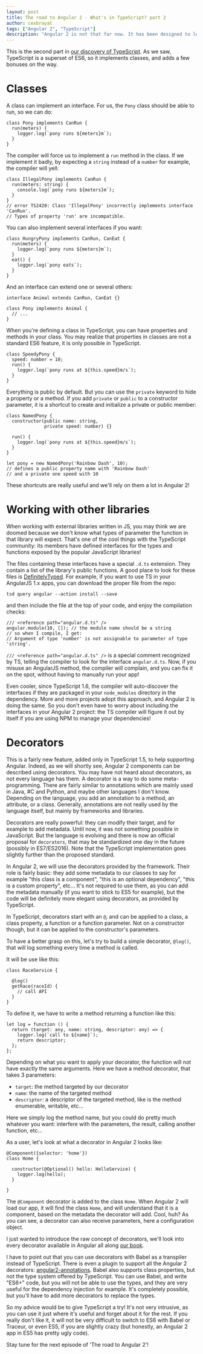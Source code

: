 ```yaml
---
layout: post
title: The road to Angular 2 - What's in TypeScript? part 2
author: cexbrayat
tags: ["Angular 2", "TypeScript"]
description: "Angular 2 is not that far now. It has been designed to leverage a lot of new wonderful things in Web development, like TypeScript. Let's have a look!"
---
```


This is the second part in [our discovery of TypeScript](/2015/11/12/typescript-part-1/).
As we saw, TypeScript is a superset of ES6, so it implements classes,
and adds a few bonuses on the way.

# Classes

A class can implement an interface. For us, the `Pony` class should be able to run, so we can do:

    class Pony implements CanRun {
      run(meters) {
        logger.log(`pony runs ${meters}m`);
      }
    }


The compiler will force us to implement a `run` method in the class. If we implement it badly, by expecting a `string` instead of a `number` for example, the compiler will yell:


    class IllegalPony implements CanRun {
      run(meters: string) {
        console.log(`pony runs ${meters}m`);
      }
    }
    // error TS2420: Class 'IllegalPony' incorrectly implements interface 'CanRun'.
    // Types of property 'run' are incompatible.

You can also implement several interfaces if you want:

    class HungryPony implements CanRun, CanEat {
      run(meters) {
        logger.log(`pony runs ${meters}m`);
      }
      eat() {
        logger.log(`pony eats`);
      }
    }

And an interface can extend one or several others:

    interface Animal extends CanRun, CanEat {}

    class Pony implements Animal {
      // ...
    }

When you're defining a class in TypeScript, you can have properties and methods in your class. You may realize that properties in classes are not a standard ES6 feature, it is only possible in TypeScript.

    class SpeedyPony {
      speed: number = 10;
      run() {
        logger.log(`pony runs at ${this.speed}m/s`);
      }
    }

Everything is public by default. But you can use the `private` keyword to hide a property or a method. If you add `private` or `public` to a constructor parameter, it is a shortcut to create and initialize a private or public member:

    class NamedPony {
      constructor(public name: string,
                  private speed: number) {}

      run() {
        logger.log(`pony runs at ${this.speed}m/s`);
      }
    }

    let pony = new NamedPony('Rainbow Dash', 10);
    // defines a public property name with 'Rainbow Dash'
    // and a private one speed with 10    

These shortcuts are really useful and we'll rely on them a lot in Angular 2!

# Working with other libraries

When working with external libraries written in JS, you may think we are doomed because we don't know what types of parameter the function in that library will expect. That's one of the cool things with the TypeScript community: its members have defined interfaces for the types and functions exposed by the popular JavaScript libraries!

The files containing these interfaces have a special `.d.ts` extension. They contain a list of the library's public functions. A good place to look for these files is [DefinitelyTyped](https://github.com/borisyankov/DefinitelyTyped). For example, if you want to use TS in your AngularJS 1.x apps, you can download the proper file from the repo:

    tsd query angular --action install --save

and then include the file at the top of your code, and enjoy the compilation checks:

    /// <reference path="angular.d.ts" />
    angular.module(10, []); // the module name should be a string
    // so when I compile, I get:
    // Argument of type 'number' is not assignable to parameter of type 'string'.

`/// <reference path="angular.d.ts" />` is a special comment recognized by TS, telling the compiler to look for the interface `angular.d.ts`.
Now, if you misuse an AngularJS method, the compiler will complain, and you can fix it on the spot, without having to manually run your app!

Even cooler, since TypeScript 1.6, the compiler will auto-discover the interfaces
if they are packaged in your `node_modules` directory in the dependency.
More and more projects adopt this approach, and Angular 2 is doing the same.
So you don't even have to worry about including the interfaces in your Angular 2 project:
the TS compiler will figure it out by itself if you are using NPM to manage your dependencies!

# Decorators

This is a fairly new feature, added only in TypeScript 1.5, to help supporting Angular.
Indeed, as we will shortly see, Angular 2 components can be described using decorators.
You may have not heard about decorators, as not every language has them.
A decorator is a way to do some meta-programming.
There are fairly similar to annotations
which are mainly used in Java, #C and Python, and maybe other languages I don't know.
Depending on the language, you add an annotation to a method, an attribute, or a class.
Generally, annotations are not really used by the language itself, but mainly by frameworks and libraries.

Decorators are really powerful: they can modify their target, and for example to add metadata.
Until now, it was not something possible in JavaScript.
But the language is evolving and there is now an official proposal for `decorators`,
that may be standardized one day in the future (possibly in ES7/ES2016).
Note that the TypeScript implementation goes slightly further than the proposed standard.

In Angular 2, we will use the decorators provided by the framework.
Their role is fairly basic: they add some metadata to our classes to say for example "this class is a component",
"this is an optional dependency", "this is a custom property", etc...
It's not required to use them, as you can add the metadata manually (if you want to stick to ES5 for example),
but the code will be definitely more elegant using decorators, as provided by TypeScript.

In TypeScript, decorators start with an `@`, and can be applied to a class, a class property, a function or a function parameter.
Not on a constructor though, but it can be applied to the constructor's parameters.

To have a better grasp on this, let's try to build a simple decorator,
`@log()`, that will log something every time a method is called.

It will be use like this:

    class RaceService {

      @log()
      getRace(raceId) {
        // call API
      }
    }

To define it, we have to write a method returning a function like this:

    let log = function () {
      return (target: any, name: string, descriptor: any) => {
        logger.log(`call to ${name}`);
        return descriptor;
      };
    };

Depending on what you want to apply your decorator, the function will not have exactly the same arguments.
Here we have a method decorator, that takes 3 parameters:

- `target`: the method targeted by our decorator
- `name`: the name of the targeted method
- `descriptor`: a descriptor of the targeted method, like is the method enumerable, writable, etc...

Here we simply log the method name, but you could do pretty much whatever you want:
interfere with the parameters, the result, calling another function, etc...

As a user, let's look at what a decorator in Angular 2 looks like:

    @Component({selector: 'home'})
    class Home {

      constructor(@Optional() hello: HelloService) {
        logger.log(hello);
      }

    }

The `@Component` decorator is added to the class `Home`.
When Angular 2 will load our app, it will find the class `Home`,
and will understand that it is a component, based on the metadata the decorator will add.
Cool, huh? As you can see, a decorator can also receive parameters, here a configuration object.

I just wanted to introduce the raw concept of decorators,
we'll look into every decorator available in Angular all along [our book](https://books.ninja-squad.com/angular2).

I have to point out that you can use decorators with Babel as a transpiler instead of TypeScript.
There is even a plugin to support all the Angular 2 decorators: [angular2-annotations](https://www.npmjs.com/package/babel-plugin-angular2-annotations).
Babel also supports class properties, but not the type system offered by TypeScript.
You can use Babel, and write "ES6+" code, but you will not be able to use the types, and they are very useful for the dependency injection for example.
It's completely possible, but you'll have to add more decorators to replace the types.

So my advice would be to give TypeScript a try!
It's not very intrusive, as you can use it just where it's useful and forget about it for the rest.
If you really don't like it, it will not be very difficult to switch to ES6 with Babel or Traceur,
or even ES5, if you are slightly crazy (but honestly, an Angular 2 app in ES5 has pretty ugly code).

Stay tune for the next episode of 'The road to Angular 2'!
